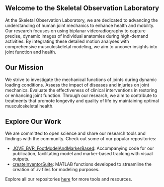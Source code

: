 ## Welcome to the Skeletal Observation Laboratory
At the Skeletal Observation Laboratory, we are dedicated to advancing the understanding of human joint mechanics to enhance health and mobility. Our research focuses on using biplanar videoradiography to capture precise, dynamic images of individual anatomies during high-demand activities. By integrating these detailed motion analyses with comprehensive musculoskeletal modeling, we aim to uncover insights into joint function and health.

## Our Mission
We strive to investigate the mechanical functions of joints during dynamic loading conditions.
Assess the impact of diseases and injuries on joint mechanics.
Evaluate the effectiveness of clinical interventions in restoring or enhancing joint function.
Through our research, we aim to contribute to treatments that promote longevity and quality of life by maintaining optimal musculoskeletal health.

## Explore Our Work
We are committed to open science and share our research tools and findings with the community. Check out some of our popular repositories:

 - [JOVE_BVR_FootModelAndMarkerBased](https://github.com/skelobslab/JOVE_BVR_FootModelAndMarkerBased): Accompanying code for our publication, facilitating model and marker-based tracking with visual outputs.
 - [createInventorSuite](https://github.com/skelobslab/createInventorSuite): MATLAB functions developed to streamline the creation of .iv files for modeling purposes.

Explore all our repositories [here](https://github.com/skelobslab?tab=repositories) for more tools and resources.
